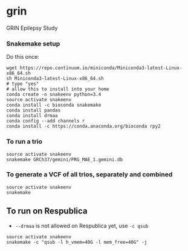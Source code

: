 # grin
GRIN Epilepsy Study

### Snakemake setup
Do this once:
```
wget https://repo.continuum.io/miniconda/Miniconda3-latest-Linux-x86_64.sh
sh Miniconda3-latest-Linux-x86_64.sh
# type "yes"
# allow this to install into your home
conda create -n snakeenv python=3.4
source activate snakeenv
conda install -c bioconda snakemake
conda install pandas
conda install drmaa
conda config --add channels r
conda install -c https://conda.anaconda.org/bioconda rpy2
```

### To run a trio
```
source activate snakeenv
snakemake GRCh37/gemini/PRG_MAE_1.gemini.db
```

### To generate a VCF of all trios, separately and combined
```
source activate snakeenv
snakemake
```


## To run on Respublica
- `--drmaa` is not allowed on Respublica yet, use `-c qsub`
```
source activate snakeenv
snakemake -c "qsub -l h_vmem=40G -l mem_free=40G" -j 
```
